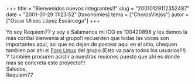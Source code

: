 +++
title = "Bienvenidos nuevos integrantes!!"
slug = "20010129112352487"
date = "2001-01-29 11:23:52"
[taxonomies]
tema = ["ChorosViejos"]
autor = ["Oscar Ulises López Escárcega"]
+++

Yo soy Requiem77 y soy e Salamanca mi ICQ es 100420898 y les damos la
más cordial bienvenia al grupo!! recuerden que todas las voces son
importantes aqui, así que no dejen de postear aqui en el sitio, chequen
tambien por ahi el [Foro Linux](http://gnu-leo.linuxpersonal.com/Sandra)
del grupo.(Esto va para todos los usuarios!!!)  
Y también procuren asistir a nuestras reuiones puesto que ahí es donde
mas se concreta este proyecto!!!  
Saludos,  
Requiem77

